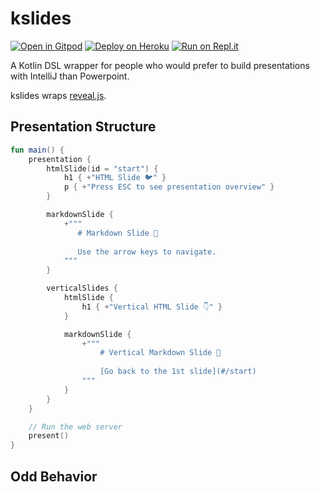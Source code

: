 # kslides

[![Open in Gitpod](https://gitpod.io/button/open-in-gitpod.svg)](https://gitpod.io/#https://github.com/pambrose/kslides)
[![Deploy on Heroku](https://www.herokucdn.com/deploy/button.svg)](https://heroku.com/deploy?template=https://github.com/pambrose/kslides)
[![Run on Repl.it](https://repl.it/badge/github/pambrose/kslides)](https://repl.it/github/pambrose/kslides)

A Kotlin DSL wrapper for people who would prefer to build presentations with IntelliJ than Powerpoint.

kslides wraps [reveal.js](https://revealjs.com).

## Presentation Structure

```kotlin
fun main() {
    presentation {
        htmlSlide(id = "start") {
            h1 { +"HTML Slide 🐦" }
            p { +"Press ESC to see presentation overview" }
        }

        markdownSlide {
            +"""
               # Markdown Slide 🍒 
               
               Use the arrow keys to navigate.
            """
        }

        verticalSlides {
            htmlSlide {
                h1 { +"Vertical HTML Slide 👇" }
            }

            markdownSlide {
                +"""
                    # Vertical Markdown Slide 🦊 
                    
                    [Go back to the 1st slide](#/start)
                """
            }
        }
    }

    // Run the web server
    present()
}
```

## Odd Behavior
